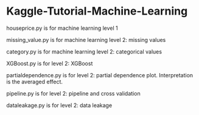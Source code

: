 # Kaggle-Tutorial-Machine-Learning
houseprice.py is for machine learning level 1

missing_value.py is for machine learning level 2: missing values

category.py is for machine learning level 2: categorical values

XGBoost.py is for level 2: XGBoost

partialdependence.py is for level 2: partial dependence plot. Interpretation is the averaged effect.

pipeline.py is for level 2: pipeline and cross validation

dataleakage.py is for level 2: data leakage
